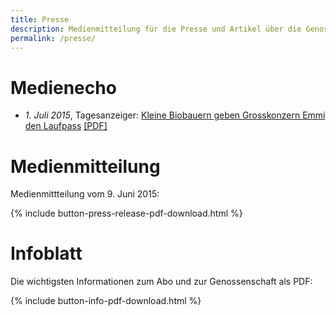 ```yaml
---
title: Presse
description: Medienmitteilung für die Presse und Artikel über die Genossenschaft
permalink: /presse/
---
```


# Medienecho

- _1. Juli 2015_, Tagesanzeiger: [Kleine Biobauern geben Grosskonzern
Emmi den Laufpass](http://www.tagesanzeiger.ch/zuerich/region/Kleine-Biobauern-geben-Grosskonzern-Emmi-den-Laufpass/story/23702880)
[[PDF]](/downloads/20150701_kleine-biobauern-geben-grosskonzern-emmi-den-laufpass_news-zuerich-region-tagesanzeiger.pdf)


# Medienmitteilung

Medienmittteilung vom 9. Juni 2015:

{% include button-press-release-pdf-download.html %}


# Infoblatt

Die wichtigsten Informationen zum Abo und zur Genossenschaft als PDF:

{% include button-info-pdf-download.html %}

